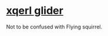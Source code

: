 # [xqerl glider](https://en.wikipedia.org/wiki/Squirrel_glider)

  Not to be confused with Flying squirrel.
